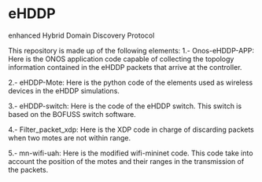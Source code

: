 # eHDDP
enhanced Hybrid Domain Discovery Protocol

This repository is made up of the following elements:
1.- Onos-eHDDP-APP: Here is the ONOS application code capable of collecting the topology information contained in the eHDDP packets that arrive at the controller.

2.- eHDDP-Mote: Here is the python code of the elements used as wireless devices in the eHDDP simulations.

3.- eHDDP-switch: Here is the code of the eHDDP switch. This switch is based on the BOFUSS switch software.

4.- Filter_packet_xdp: Here is the XDP code in charge of discarding packets when two motes are not within range.

5.- mn-wifi-uah: Here is the modified wifi-mininet code. This code take into account the position of the motes and their ranges in the transmission of the packets.
